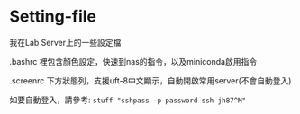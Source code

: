 # Setting-file
我在Lab Server上的一些設定檔

.bashrc    裡包含顏色設定，快速到nas的指令，以及miniconda啟用指令

.screenrc  下方狀態列，支援uft-8中文顯示，自動開啟常用server(不會自動登入)

如要自動登入，請參考: `stuff "sshpass -p password ssh jh87^M"`
